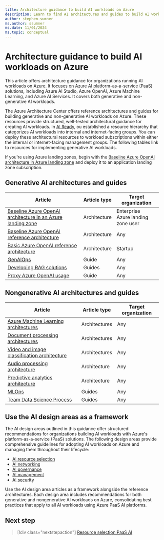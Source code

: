 ```yaml
---
title: Architecture guidance to build AI workloads on Azure
description: Learn to find AI architectures and guides to build AI workloads with Azure AI platform services (PaaS).
author: stephen-sumner
ms.author: ssumner
ms.date: 11/01/2024
ms.topic: conceptual
---
```


# Architecture guidance to build AI workloads on Azure

This article offers architecture guidance for organizations running AI workloads on Azure. It focuses on Azure AI platform-as-a-service (PaaS) solutions, including Azure AI Studio, Azure OpenAI, Azure Machine Learning, and Azure AI Services. It covers both generative and non-generative AI workloads.

The Azure Architecture Center offers reference architectures and guides for building generative and non-generative AI workloads on Azure. These resources provide structured, well-tested architectural guidance for creating AI workloads. In [AI Ready](../ready.md#establish-ai-governance), ou established a resource hierarchy that categorizes AI workloads into internal and internet-facing groups. You can deploy these architectural resources to workload subscriptions within either the internal or internet-facing management groups. The following tables link to resources for implementing generative AI workloads.

If you're using Azure landing zones, begin with the [Baseline Azure OpenAI architecture in Azure landing zone](/azure/architecture/ai-ml/architecture/azure-openai-baseline-landing-zone) and deploy it to an application landing zone subscription.

## Generative AI architectures and guides

| Article | Article type | Target organization |
|--------------|--------------|-------------|
| [Baseline Azure OpenAI architecture in an Azure landing zone](/azure/architecture/ai-ml/architecture/azure-openai-baseline-landing-zone)| Architecture | Enterprise<br> Azure landing zone user |
| [Baseline Azure OpenAI reference architecture](/azure/architecture/ai-ml/architecture/baseline-openai-e2e-chat)| Architecture | Any |
| [Basic Azure OpenAI reference architecture](/azure/architecture/ai-ml/architecture/basic-openai-e2e-chat)| Architecture | Startup |
| [GenAIOps](/azure/architecture/ai-ml/guide/genaiops-for-mlops) | Guide| Any |
| [Developing RAG solutions](/azure/architecture/ai-ml/guide/rag/rag-solution-design-and-evaluation-guide) | Guides| Any |
| [Proxy Azure OpenAI usage](/azure/architecture/ai-ml/guide/azure-openai-gateway-guide) | Guide| Any |

## Nongenerative AI architectures and guides

| Article | Article type | Target organization |
|------------|--------------|-------------|
| [Azure Machine Learning architectures](/azure/architecture/ai-ml/#azure-machine-learning)| Architectures | Any |
| [Document processing architectures](/azure/architecture/ai-ml/architecture/automate-document-classification-durable-functions) | Architectures | Any |
| [Video and image classification architecture](/azure/architecture/ai-ml/architecture/analyze-video-computer-vision-machine-learning)| Architectures |Any |
| [Audio processing architecture](/azure/architecture/ai-ml/openai/architecture/call-center-openai-analytics) | Architecture | Any|
| [Predictive analytics architecture](/azure/architecture/ai-ml/architecture/customer-lifecycle-churn)| Architecture | Any|
| [MLOps](/azure/architecture/ai-ml/guide/machine-learning-operations-v2)| Guides|Any |
| [Team Data Science Process](/azure/architecture/data-science-process/overview) | Guides|Any |

## Use the AI design areas as a framework

The AI design areas outlined in this guidance offer structured recommendations for organizations building AI workloads with Azure's platform-as-a-service (PaaS) solutions. The following design areas provide comprehensive guidelines for adopting AI workloads on Azure and managing them throughout their lifecycle:

- [AI resource selection](./resource-selection.md)
- [AI networking](./networking.md)
- [AI governance](./governance.md)
- [AI management](./management.md)
- [AI security](./security.md)

Use the AI design area articles as a framework alongside the reference architectures. Each design area includes recommendations for both generative and nongenerative AI workloads on Azure, consolidating best practices that apply to all AI workloads using Azure PaaS AI platforms.

## Next step

> [!div class="nextstepaction"]
> [Resource selection PaaS AI](./resource-selection.md)
